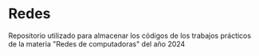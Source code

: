 # Redes
Repositorio utilizado para almacenar los códigos de los trabajos prácticos de la materia "Redes de computadoras" del año 2024
